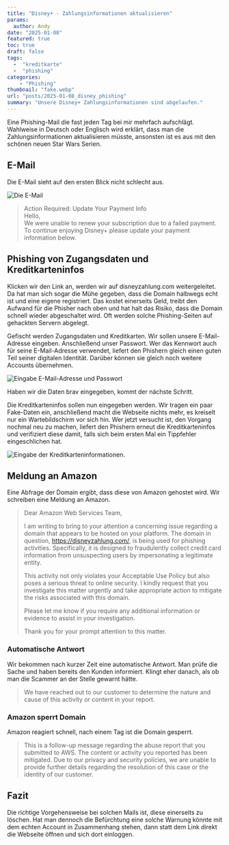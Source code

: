 ```yaml
---
title: "Disney+ - Zahlungsinformationen aktualisieren"
params:
  author: Andy
date: "2025-01-08"
featured: true
toc: true
draft: false
tags: 
  -  "kreditkarte"
  -  "phishing"
categories:
    - "Phishing"
thumbnail: "fake.webp"
url: "posts/2025-01-08_disney_phishing"
summary: "Unsere Disney+ Zahlungsinformationen sind abgelaufen."
---
```


Eine Phishing-Mail die fast jeden Tag bei mir mehrfach aufschlägt. Wahlweise in Deutsch oder Englisch wird erklärt, dass man die Zahlungsinformationen aktualisieren müsste, ansonsten ist es aus mit den schönen neuen Star Wars Serien.

## E-Mail

Die E-Mail sieht auf den ersten Blick nicht schlecht aus.

![Die E-Mail](/posts/2025-01-08_disney_phishing/disney_1.webp)

> Action Required: Update Your Payment Info  
> Hello,  
> We were unable to renew your subscription due to a failed payment. To continue enjoying Disney+ please update your payment information below. 


## Phishing von Zugangsdaten und Kreditkarteninfos

Klicken wir den Link an, werden wir auf disneyzahlung.com weitergeleitet. Da hat man sich sogar die Mühe gegeben, dass die Domain halbwegs echt ist und eine eigene registriert. Das kostet einerseits Geld, treibt den Aufwand für die Phisher nach oben und hat halt das Risiko, dass die Domain schnell wieder abgeschaltet wird. Oft werden solche Phishing-Seiten auf gehackten Servern abgelegt.

Gefischt werden Zugangsdaten und Kreditkarten. Wir sollen unsere E-Mail-Adresse eingeben. Anschließend unser Passwort. Wer das Kennwort auch für seine E-Mail-Adresse verwendet, liefert den Phishern gleich einen guten Teil seiner digitalen Identität. Darüber können sie gleich noch weitere Accounts übernehmen.

![Eingabe E-Mail-Adresse und Passwort](/posts/2025-01-08_disney_phishing/disney_2.webp)

Haben wir die Daten brav eingegeben, kommt der nächste Schritt.

Die Kreditkarteninfos sollen nun eingegeben werden. Wir tragen ein paar Fake-Daten ein, anschließend macht die Webseite nichts mehr, es kreiselt nur ein Wartebildschirm vor sich hin. Wer jetzt versucht ist, den Vorgang nochmal neu zu machen, liefert den Phishern erneut die Kreditkarteninfos und verifiziert diese damit, falls sich beim ersten Mal ein Tippfehler eingeschlichen hat.

![Eingabe der Kreditkarteninformationen.](/posts/2025-01-08_disney_phishing/disney_4.webp)

## Meldung an Amazon

Eine Abfrage der Domain ergibt, dass diese von Amazon gehostet wird. Wir schreiben eine Meldung an Amazon.

> Dear Amazon Web Services Team,  
>   
> I am writing to bring to your attention a concerning issue regarding a domain that appears to be hosted on your platform. The domain in question, https://disneyzahlung.com/, is being used for phishing activities. Specifically, it is designed to fraudulently collect credit card information from unsuspecting users by impersonating a legitimate entity.  
>   
> This activity not only violates your Acceptable Use Policy but also poses a serious threat to online security. I kindly request that you investigate this matter urgently and take appropriate action to mitigate the risks associated with this domain.  
>   
> Please let me know if you require any additional information or evidence to assist in your investigation.  
>   
> Thank you for your prompt attention to this matter. 


### Automatische Antwort

Wir bekommen nach kurzer Zeit eine automatische Antwort. Man prüfe die Sache und haben bereits den Kunden informiert. Klingt eher danach, als ob man die Scammer an der Stelle gewarnt hätte.

> We have reached out to our customer to determine the nature and cause of this activity or content in your report.

### Amazon sperrt Domain

Amazon reagiert schnell, nach einem Tag ist die Domain gesperrt.

> This is a follow-up message regarding the abuse report that you submitted to AWS. The content or activity you reported has been mitigated. Due to our privacy and security policies, we are unable to provide further details regarding the resolution of this case or the identity of our customer.  

## Fazit

Die richtige Vorgehensweise bei solchen Mails ist, diese einerseits zu löschen. Hat man dennoch die Befürchtung eine solche Warnung könnte mit dem echten Account in Zusammenhang stehen, dann statt dem Link direkt die Webseite öffnen und sich dort einloggen.